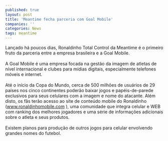 ```yaml
---
published: true
layout: post
title: 'Meantime fecha parceria com Goal Mobile'
companies: ''
categories: News
tags: meantime
---
```

Lançado há poucos dias, Ronaldinho Total Control
 da Meantime
 é o primeiro fruto da parceria entre a empresa brasileira e a Goal Mobile.<br /><br />A Goal Mobile é uma empresa focada na gestão da imagem de atletas de nível internacional e clubes para mídias digitais, especialmente telefones móveis e internet.<br /><br />Até o início da Copa do Mundo, cerca de 500 milhões de usuários de 29 países nos cinco continentes poderão baixar jogos e papéis-de-parede exclusivos para seus celulares com a imagem e nome do atacante. Além disto, os fãs terão acesso ao site de conteúdo mobile do Ronaldinho (<a href="http://www.ronaldinhomobile.com" target="_blank">www.ronaldinhomobile.com</a>
), uma comunidade que integra celular e WEB com ranking dos melhores jogadores e uma série de informações adicionais sobre o atleta e seus produtos.<br /><br />Existem planos para produção de outros jogos para celular
 envolvendo grandes nomes do futebol.<br /><br />